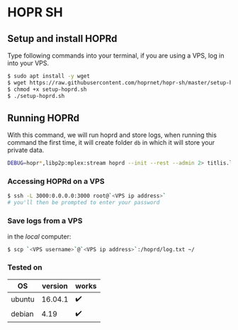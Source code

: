 # HOPR SH

## Setup and install HOPRd

Type following commands into your terminal, if you are using a VPS, log in into your VPS.

```bash
$ sudo apt install -y wget
$ wget https://raw.githubusercontent.com/hoprnet/hopr-sh/master/setup-hoprd.sh
$ chmod +x setup-hoprd.sh
$ ./setup-hoprd.sh
```

## Running HOPRd

With this command, we will run hoprd and store logs,
when running this command the first time, it will create folder `db` in which
it will store your private data.

```bash
DEBUG=hopr*,libp2p:mplex:stream hoprd --init --rest --admin 2> titlis.log.txt
```

### Accessing HOPRd on a VPS

```bash
$ ssh -L 3000:0.0.0.0:3000 root@`<VPS ip address>`
# you'll then be prompted to enter your password
```

### Save logs from a VPS

in the _local_ computer:

```bash
$ scp `<VPS username>`@`<VPS ip address>`:/hoprd/log.txt ~/
```

### Tested on

| OS     | version | works |
| ------ | ------- | ----- |
| ubuntu | 16.04.1 | ✔️    |
| debian | 4.19    | ✔️    |
